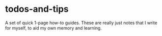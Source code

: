 # todos-and-tips
A set of quick 1-page how-to guides. These are really just notes that I write for myself, to aid my own memory and learning.
